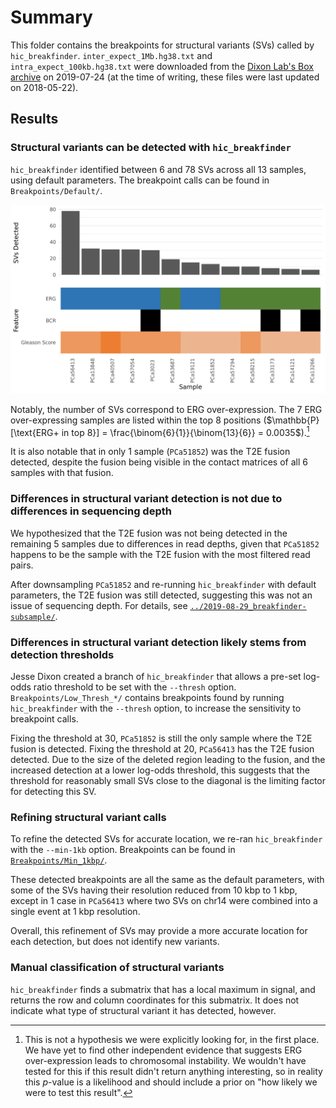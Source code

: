 # Summary

This folder contains the breakpoints for structural variants (SVs) called by `hic_breakfinder`.
`inter_expect_1Mb.hg38.txt` and `intra_expect_100kb.hg38.txt` were downloaded from the [Dixon Lab's Box archive](https://salkinstitute.app.box.com/s/m8oyv2ypf8o3kcdsybzcmrpg032xnrgx) on 2019-07-24 (at the time of writing, these files were last updated on 2018-05-22).

## Results

### Structural variants can be detected with `hic_breakfinder`

`hic_breakfinder` identified between 6 and 78 SVs across all 13 samples, using default parameters.
The breakpoint calls can be found in `Breakpoints/Default/`.

![Detected SVs](Plots/counted-breakpoints.png)

Notably, the number of SVs correspond to ERG over-expression.
The 7 ERG over-expressing samples are listed within the top 8 positions ($\mathbb{P}[\text{ERG+ in top 8}] = \frac{\binom{6}{1}}{\binom{13}{6}} = 0.0035$).[^1]

It is also notable that in only 1 sample (`PCa51852`) was the T2E fusion detected, despite the fusion being visible in the contact matrices of all 6 samples with that fusion.

### Differences in structural variant detection is not due to differences in sequencing depth

We hypothesized that the T2E fusion was not being detected in the remaining 5 samples due to differences in read depths, given that `PCa51852` happens to be the sample with the T2E fusion with the most filtered read pairs.

After downsampling `PCa51852` and re-running `hic_breakfinder` with default parameters, the T2E fusion was still detected, suggesting this was not an issue of sequencing depth.
For details, see [`../2019-08-29_breakfinder-subsample/`](../2019-08-29_breakfinder-subsample/).

### Differences in structural variant detection likely stems from detection thresholds

Jesse Dixon created a branch of `hic_breakfinder` that allows a pre-set log-odds ratio threshold to be set with the `--thresh` option.
`Breakpoints/Low_Thresh_*/` contains breakpoints found by running `hic_breakfinder` with the `--thresh` option, to increase the sensitivity to breakpoint calls.

Fixing the threshold at 30, `PCa51852` is still the only sample where the T2E fusion is detected.
Fixing the threshold at 20, `PCa56413` has the T2E fusion detected.
Due to the size of the deleted region leading to the fusion, and the increased detection at a lower log-odds threshold, this suggests that the threshold for reasonably small SVs close to the diagonal is the limiting factor for detecting this SV.

### Refining structural variant calls

To refine the detected SVs for accurate location, we re-ran `hic_breakfinder` with the `--min-1kb` option.
Breakpoints can be found in [`Breakpoints/Min_1kbp/`](Breakpoints/Min_1kbp/).

These detected breakpoints are all the same as the default parameters, with some of the SVs having their resolution reduced from 10 kbp to 1 kbp, except in 1 case in `PCa56413` where two SVs on chr14 were combined into a single event at 1 kbp resolution.

Overall, this refinement of SVs may provide a more accurate location for each detection, but does not identify new variants.

### Manual classification of structural variants

`hic_breakfinder` finds a submatrix that has a local maximum in signal, and returns the row and column coordinates for this submatrix.
It does not indicate what type of structural variant it has detected, however.


[^1]: This is not a hypothesis we were explicitly looking for, in the first place. We have yet to find other independent evidence that suggests ERG over-expression leads to chromosomal instability. We wouldn't have tested for this if this result didn't return anything interesting, so in reality this _p_-value is a likelihood and should include a prior on "how likely we were to test this result".